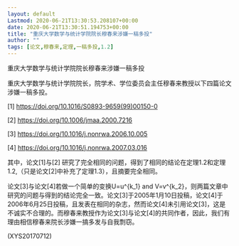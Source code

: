 ```yaml
---
layout: default
Lastmod: 2020-06-21T13:30:53.208107+00:00
date: 2020-06-21T13:30:51.194753+00:00
title: "重庆大学数学与统计学院院长穆春来涉嫌一稿多投"
author: ""
tags: [论文,穆春来,定理,一稿多投,1.2]
---
```


重庆大学数学与统计学院院长穆春来涉嫌一稿多投

重庆大学数学与统计学院院长，院学术、学位委员会主任穆春来教授以下四篇论文涉嫌一稿多投。

[1] https://doi.org/10.1016/S0893-9659(99)00150-0

[2] https://doi.org/10.1006/jmaa.2000.7216

[3] https://doi.org/10.1016/j.nonrwa.2006.10.005

[4] https://doi.org/10.1016/j.nonrwa.2007.03.016

其中，论文[1]与[2] 研究了完全相同的问题，得到了相同的结论在定理1.2和定理1.2,（只是论文[2]中补充了定理1.3），且摘要完全相同。

论文[3]与论文[4]若做一个简单的变换U=u^{k_1} and V=v^{k_2}，则两篇文章中研究的问题与得到的结论完全一致。论文[3]于2005年1月10日投稿，论文[4]于2006年6月25日投稿，且发表在相同的杂志，然而论文[4]未引用论文[3]，这是不诚实不合理的。而穆春来教授作为论文[3]与论文[4]的共同作者，因此，我们有理由相信穆春来院长涉嫌一搞多发与自我剽窃。

(XYS20170712)

